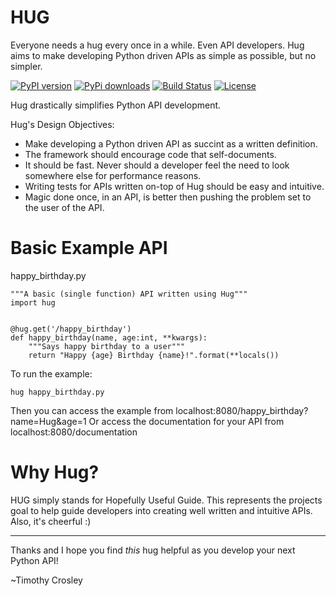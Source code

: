 HUG
===================

Everyone needs a hug every once in a while. Even API developers. Hug aims to make developing Python driven APIs as simple as possible, but no simpler.

[![PyPI version](https://badge.fury.io/py/hug.png)](http://badge.fury.io/py/hug)
[![PyPi downloads](https://pypip.in/d/hug/badge.png)](https://crate.io/packages/hug/)
[![Build Status](https://travis-ci.org/timothycrosley/hug.png?branch=master)](https://travis-ci.org/timothycrosley/hug)
[![License](https://img.shields.io/github/license/mashape/apistatus.svg)](https://pypi.python.org/pypi/hug/)

Hug drastically simplifies Python API development.

Hug's Design Objectives:

- Make developing a Python driven API as succint as a written definition.
- The framework should encourage code that self-documents.
- It should be fast. Never should a developer feel the need to look somewhere else for performance reasons.
- Writing tests for APIs written on-top of Hug should be easy and intuitive.
- Magic done once, in an API, is better then pushing the problem set to the user of the API.

Basic Example API
===================

happy_birthday.py

    """A basic (single function) API written using Hug"""
    import hug


    @hug.get('/happy_birthday')
    def happy_birthday(name, age:int, **kwargs):
        """Says happy birthday to a user"""
        return "Happy {age} Birthday {name}!".format(**locals())

To run the example:

    hug happy_birthday.py

Then you can access the example from localhost:8080/happy_birthday?name=Hug&age=1
Or access the documentation for your API from localhost:8080/documentation

Why Hug?
===================
HUG simply stands for Hopefully Useful Guide. This represents the projects goal to help guide developers into creating
well written and intuitive APIs. Also, it's cheerful :)

--------------------------------------------

Thanks and I hope you find *this* hug helpful as you develop your next Python API!

~Timothy Crosley
